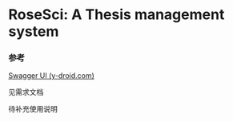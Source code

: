 # RoseSci: A Thesis management system
### 参考

[Swagger UI (y-droid.com)](https://www.y-droid.com/swagger/#/)

见需求文档

待补充使用说明

